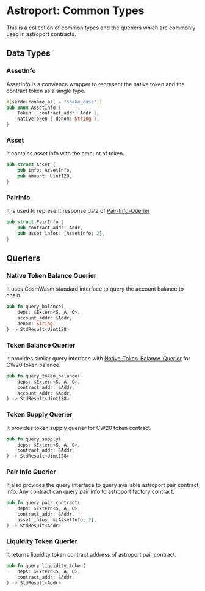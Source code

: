 # Astroport: Common Types

This is a collection of common types and the queriers which are commonly used in astroport contracts.

## Data Types

### AssetInfo

AssetInfo is a convience wrapper to represent the native token and the contract token as a single type.

```rust
#[serde(rename_all = "snake_case")]
pub enum AssetInfo {
    Token { contract_addr: Addr },
    NativeToken { denom: String },
}
```

### Asset

It contains asset info with the amount of token. 

```rust
pub struct Asset {
    pub info: AssetInfo,
    pub amount: Uint128,
}
```

### PairInfo

It is used to represent response data of [Pair-Info-Querier](#Pair-Info-Querier)

```rust
pub struct PairInfo {
    pub contract_addr: Addr,
    pub asset_infos: [AssetInfo; 2],
}
```
## Queriers

### Native Token Balance Querier

It uses CosmWasm standard interface to query the account balance to chain.

```rust
pub fn query_balance(
    deps: &Extern<S, A, Q>,
    account_addr: &Addr,
    denom: String,
) -> StdResult<Uint128>
```

### Token Balance Querier

It provides simliar query interface with [Native-Token-Balance-Querier](Native-Token-Balance-Querier) for CW20 token balance. 

```rust
pub fn query_token_balance(
    deps: &Extern<S, A, Q>,
    contract_addr: &Addr,
    account_addr: &Addr,
) -> StdResult<Uint128>
```

### Token Supply Querier

It provides token supply querier for CW20 token contract.

```rust
pub fn query_supply(
    deps: &Extern<S, A, Q>,
    contract_addr: &Addr,
) -> StdResult<Uint128>
```

### Pair Info Querier

It also provides the query interface to query available astroport pair contract info. Any contract can query pair info to astroport factory contract.

```rust
pub fn query_pair_contract(
    deps: &Extern<S, A, Q>,
    contract_addr: &Addr,
    asset_infos: &[AssetInfo; 2],
) -> StdResult<Addr>
```

### Liquidity Token Querier

It returns liquidity token contract address of astroport pair contract. 

```rust
pub fn query_liquidity_token(
    deps: &Extern<S, A, Q>,
    contract_addr: &Addr,
) -> StdResult<Addr>
```